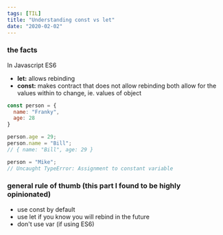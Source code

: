 ```yaml
---
tags: [TIL]
title: "Understanding const vs let"
date: "2020-02-02"
---
```

### the facts

In Javascript ES6

- **let:** allows rebinding
- **const:** makes contract that does not allow rebinding
both allow for the values within to change, ie. values of object

```javascript
const person = {
  name: "Franky",
  age: 28
}

person.age = 29;
person.name = "Bill";
// { name: "Bill", age: 29 }

person = "Mike";
// Uncaught TypeError: Assignment to constant variable
```



### general rule of thumb (this part I found to be highly opinionated)

- use const by default
- use let if you know you will rebind in the future
- don't use var (if using ES6)